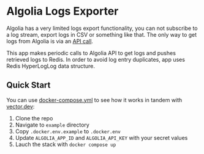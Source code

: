 # Algolia Logs Exporter
Algolia has a very limited logs export functionality, you can not subscribe to a log stream, export logs in CSV or something like that.
The only way to get logs from Algolia is via an [API call](https://www.algolia.com/doc/api-reference/api-methods/get-logs/).

This app makes periodic calls to Algolia API to get logs and pushes retrieved logs to Redis.
In order to avoid log entry duplicates, app uses Redis HyperLogLog data structure.

## Quick Start
You can use [docker-compose.yml](example/docker-compose.yml) to see how it works in tandem with [vector.dev](https://vector.dev/):
1. Clone the repo
2. Navigate to `example` directory
3. Copy `.docker.env.example` to `.docker.env`
4. Update `ALGOLIA_APP_ID` and `ALGOLIA_API_KEY` with your secret values
5. Lauch the stack with `docker compose up`
